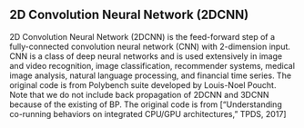 ## 2D Convolution Neural Network (2DCNN)

2D Convolution Neural Network (2DCNN) is the feed-forward step of a fully-connected convolution neural network (CNN) with 2-dimension input. CNN is a class of deep neural networks and is used extensively in image and video recognition, image classification, recommender systems, medical image analysis, natural language processing, and financial time series. The original code is from Polybench suite developed by Louis-Noel Poucht. Note that we do not include back propagation of 2DCNN and 3DCNN because of the existing of BP. The original code is from [“Understanding co-running behaviors on integrated CPU/GPU architectures,” TPDS, 2017]

